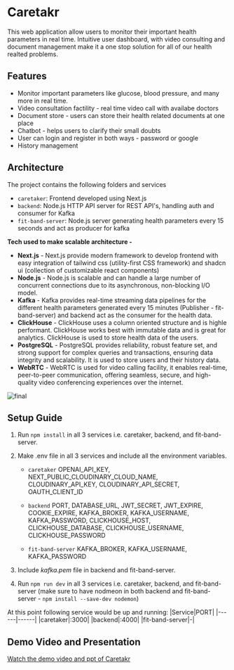 # Caretakr
This web application allow users to monitor their important health parameters in real time. Intuitive user dashboard, with video consulting and document management make it a one stop solution for all of our health realted problems. 

## Features
- Monitor important parameters like glucose, blood pressure, and many more in real time.
- Video consultation factility - real time video call with availabe doctors
- Document store - users can store their health related documents at one place
- Chatbot - helps users to clarify their small doubts
- User can login and register in both ways - password or google
- History management

## Architecture
The project contains the following folders and services
- ```caretaker```: Frontend developed using Next.js
- ```backend```: Node.js HTTP API server for REST API's, handling auth and consumer for Kafka
- ```fit-band-server```: Node.js server generating health parameters every 15 seconds and act as producer for kafka

  
**Tech used to make scalable architecture -**
- **Next.js** - Next.js provide modern framework to develop frontend with easy integration of tailwind css (utility-first CSS framework) and shadcn ui (collection of customizable react components)
- **Node.js** - Node.js is scalable and can handle a large number of concurrent connections due to its asynchronous, non-blocking I/O model.
- **Kafka** - Kafka provides real-time streaming data pipelines for the different health parameters generated every 15 minutes (Publisher - fit-band-server) and backend act as the consumer for the health data.
- **ClickHouse** - ClickHouse uses a column oriented structure and is highle performant. ClickHouse works best with immutable data and is great for analytics. ClickHouse is used to store health data of the users.
- **PostgreSQL** - PostgreSQL provides reliability, robust feature set, and strong support for complex queries and transactions, ensuring data integrity and scalability. It is used to store users and their history data.
- **WebRTC** - WebRTC is used for video calling facility, it enables real-time, peer-to-peer communication, offering seamless, secure, and high-quality video conferencing experiences over the internet.

![final](https://github.com/SayantanBong007/Caretakr/assets/94526347/44e6ab98-3ab2-46bd-bd01-0c021c00783c)

## Setup Guide
1. Run ```npm install``` in all 3 services i.e. caretaker, backend, and fit-band-server.
2. Make .env file in all 3 services and include all the environment variables.
    - ```caretaker``` OPENAI_API_KEY, NEXT_PUBLIC_CLOUDINARY_CLOUD_NAME, CLOUDINARY_API_KEY, CLOUDINARY_API_SECRET, OAUTH_CLIENT_ID

    - ```backend``` PORT, DATABASE_URL, JWT_SECRET, JWT_EXPIRE, COOKIE_EXPIRE, KAFKA_BROKER, KAFKA_USERNAME, KAFKA_PASSWORD, CLICKHOUSE_HOST, CLICKHOUSE_DATABASE, CLICKHOUSE_USERNAME, CLICKHOUSE_PASSWORD

    - ```fit-band-server``` KAFKA_BROKER, KAFKA_USERNAME, KAFKA_PASSWORD

3. Include *kafka.pem* file in backend and fit-band-server.
4. Run ```npm run dev``` in all 3 services i.e. caretaker, backend, and fit-band-server (make sure to have nodmeon in both backend and fit-band-server - ```npm install --save-dev nodemon```)

At this point following service would be up and running: 
|Service|PORT|
|------|------|
|caretaker|:3000|
|backend|:4000|
|fit-band-server|-|

## Demo Video and Presentation
[Watch the demo video and ppt of Caretakr](https://drive.google.com/drive/folders/1FYEoZ9-sR0QeXFEyHyLDOCkgJj-Np3Qg) 

